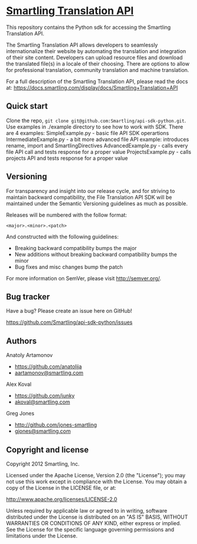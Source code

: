 [Smartling Translation API](https://docs.smartling.com/display/docs/Smartling+Translation+API)
=================

This repository contains the Python sdk for accessing the Smartling Translation API.

The Smartling Translation API allows developers to seamlessly internationalize their website by automating the translation and integration of their site content.
Developers can upload resource files and download the translated file(s) in a locale of their choosing. There are options to allow for professional translation, community translation and machine translation.

For a full description of the Smartling Translation API, please read the docs at: https://docs.smartling.com/display/docs/Smartling+Translation+API


Quick start
-----------

Clone the repo, `git clone git@github.com:Smartling/api-sdk-python.git`.
Use examples in ./example directory to see how to work with SDK.
There are 4 examples:
SimpleExample.py - basic file API SDK operartions
IntermediateExample.py - a bit more advanced file API example: introduces rename, import and SmartlingDirectives
AdvancedExample.py - calls every file API call and tests response for a proper value
ProjectsExample.py - calls projects API and tests response for a proper value

Versioning
----------

For transparency and insight into our release cycle, and for striving to maintain backward compatibility, the File Translation API SDK will be maintained under the Semantic Versioning guidelines as much as possible.

Releases will be numbered with the follow format:

`<major>.<minor>.<patch>`

And constructed with the following guidelines:

* Breaking backward compatibility bumps the major
* New additions without breaking backward compatibility bumps the minor
* Bug fixes and misc changes bump the patch

For more information on SemVer, please visit http://semver.org/.


Bug tracker
-----------

Have a bug? Please create an issue here on GitHub!

https://github.com/Smartling/api-sdk-python/issues


Authors
-------

Anatoly Artamonov
* https://github.com/anatolija
* aartamonov@smartling.com

Alex Koval
* https://github.com/junky
* akoval@smartling.com

Greg Jones
* http://github.com/jones-smartling
* gjones@smartling.com


Copyright and license
---------------------

Copyright 2012 Smartling, Inc.

Licensed under the Apache License, Version 2.0 (the "License");
you may not use this work except in compliance with the License.
You may obtain a copy of the License in the LICENSE file, or at:

   http://www.apache.org/licenses/LICENSE-2.0

Unless required by applicable law or agreed to in writing, software
distributed under the License is distributed on an "AS IS" BASIS,
WITHOUT WARRANTIES OR CONDITIONS OF ANY KIND, either express or implied.
See the License for the specific language governing permissions and
limitations under the License.
